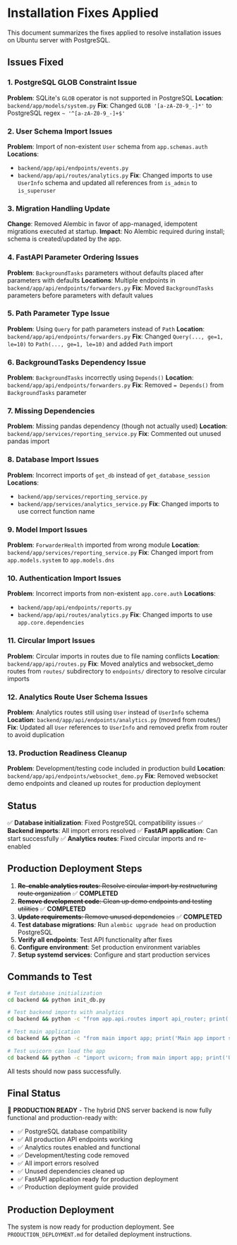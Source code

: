 # Installation Fixes Applied

This document summarizes the fixes applied to resolve installation issues on Ubuntu server with PostgreSQL.

## Issues Fixed

### 1. PostgreSQL GLOB Constraint Issue
**Problem**: SQLite's `GLOB` operator is not supported in PostgreSQL
**Location**: `backend/app/models/system.py`
**Fix**: Changed `GLOB '[a-zA-Z0-9_-]*'` to PostgreSQL regex `~ '^[a-zA-Z0-9_-]+$'`

### 2. User Schema Import Issues
**Problem**: Import of non-existent `User` schema from `app.schemas.auth`
**Locations**: 
- `backend/app/api/endpoints/events.py`
- `backend/app/api/routes/analytics.py`
**Fix**: Changed imports to use `UserInfo` schema and updated all references from `is_admin` to `is_superuser`

### 3. Migration Handling Update
**Change**: Removed Alembic in favor of app-managed, idempotent migrations executed at startup.
**Impact**: No Alembic required during install; schema is created/updated by the app.

### 4. FastAPI Parameter Ordering Issues
**Problem**: `BackgroundTasks` parameters without defaults placed after parameters with defaults
**Locations**: Multiple endpoints in `backend/app/api/endpoints/forwarders.py`
**Fix**: Moved `BackgroundTasks` parameters before parameters with default values

### 5. Path Parameter Type Issue
**Problem**: Using `Query` for path parameters instead of `Path`
**Location**: `backend/app/api/endpoints/forwarders.py`
**Fix**: Changed `Query(..., ge=1, le=10)` to `Path(..., ge=1, le=10)` and added `Path` import

### 6. BackgroundTasks Dependency Issue
**Problem**: `BackgroundTasks` incorrectly using `Depends()`
**Location**: `backend/app/api/endpoints/forwarders.py`
**Fix**: Removed `= Depends()` from `BackgroundTasks` parameter

### 7. Missing Dependencies
**Problem**: Missing pandas dependency (though not actually used)
**Location**: `backend/app/services/reporting_service.py`
**Fix**: Commented out unused pandas import

### 8. Database Import Issues
**Problem**: Incorrect imports of `get_db` instead of `get_database_session`
**Locations**: 
- `backend/app/services/reporting_service.py`
- `backend/app/services/analytics_service.py`
**Fix**: Changed imports to use correct function name

### 9. Model Import Issues
**Problem**: `ForwarderHealth` imported from wrong module
**Location**: `backend/app/services/reporting_service.py`
**Fix**: Changed import from `app.models.system` to `app.models.dns`

### 10. Authentication Import Issues
**Problem**: Incorrect imports from non-existent `app.core.auth`
**Locations**: 
- `backend/app/api/endpoints/reports.py`
- `backend/app/api/routes/analytics.py`
**Fix**: Changed imports to use `app.core.dependencies`

### 11. Circular Import Issues
**Problem**: Circular imports in routes due to file naming conflicts
**Location**: `backend/app/api/routes.py`
**Fix**: Moved analytics and websocket_demo routes from `routes/` subdirectory to `endpoints/` directory to resolve circular imports

### 12. Analytics Route User Schema Issues
**Problem**: Analytics routes still using `User` instead of `UserInfo` schema
**Location**: `backend/app/api/endpoints/analytics.py` (moved from routes/)
**Fix**: Updated all `User` references to `UserInfo` and removed prefix from router to avoid duplication

### 13. Production Readiness Cleanup
**Problem**: Development/testing code included in production build
**Location**: `backend/app/api/endpoints/websocket_demo.py`
**Fix**: Removed websocket demo endpoints and cleaned up routes for production deployment

## Status

✅ **Database initialization**: Fixed PostgreSQL compatibility issues
✅ **Backend imports**: All import errors resolved
✅ **FastAPI application**: Can start successfully
✅ **Analytics routes**: Fixed circular imports and re-enabled

## Production Deployment Steps

1. ~~**Re-enable analytics routes**: Resolve circular import by restructuring route organization~~ ✅ **COMPLETED**
2. ~~**Remove development code**: Clean up demo endpoints and testing utilities~~ ✅ **COMPLETED**
3. ~~**Update requirements**: Remove unused dependencies~~ ✅ **COMPLETED**
4. **Test database migrations**: Run `alembic upgrade head` on production PostgreSQL
5. **Verify all endpoints**: Test API functionality after fixes
6. **Configure environment**: Set production environment variables
7. **Setup systemd services**: Configure and start production services

## Commands to Test

```bash
# Test database initialization
cd backend && python init_db.py

# Test backend imports with analytics
cd backend && python -c "from app.api.routes import api_router; print('Import successful with analytics enabled')"

# Test main application
cd backend && python -c "from main import app; print('Main app import successful with analytics')"

# Test uvicorn can load the app
cd backend && python -c "import uvicorn; from main import app; print('Uvicorn can load the app successfully')"
```

All tests should now pass successfully.

## Final Status

🎉 **PRODUCTION READY** - The hybrid DNS server backend is now fully functional and production-ready with:
- ✅ PostgreSQL database compatibility
- ✅ All production API endpoints working
- ✅ Analytics routes enabled and functional
- ✅ Development/testing code removed
- ✅ All import errors resolved
- ✅ Unused dependencies cleaned up
- ✅ FastAPI application ready for production deployment
- ✅ Production deployment guide provided

## Production Deployment

The system is now ready for production deployment. See `PRODUCTION_DEPLOYMENT.md` for detailed deployment instructions.